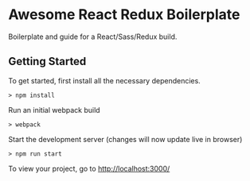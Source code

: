 # Awesome React Redux Boilerplate

Boilerplate and guide for a React/Sass/Redux build.


## Getting Started

To get started, first install all the necessary dependencies.

```
> npm install
```

Run an initial webpack build

```
> webpack
```

Start the development server (changes will now update live in browser)

```
> npm run start
```

To view your project, go to [http://localhost:3000/](http://localhost:3000/)
